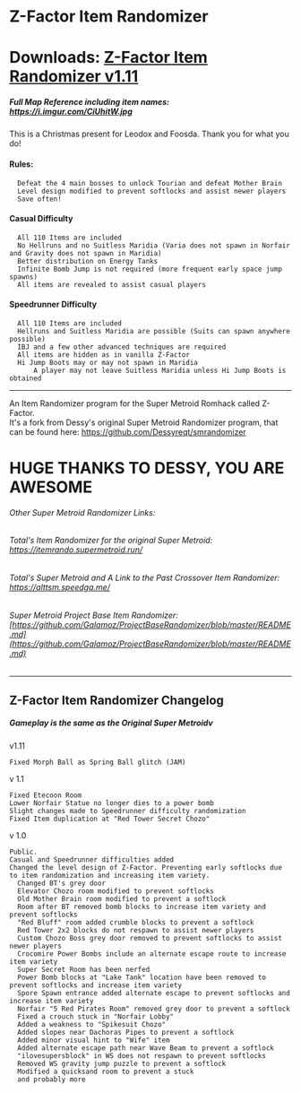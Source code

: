 # Z-Factor Item Randomizer
# Downloads: [Z-Factor Item Randomizer v1.11](https://github.com/Galamoz/Z-Factor-ItemRandomizer/releases/download/1.11/Z-Factor.Item.Rando.v1.11.exe)
##### Full Map Reference including item names: https://i.imgur.com/CiUhitW.jpg  
This is a Christmas present for Leodox and Foosda. Thank you for what you do!    


#### Rules:

      Defeat the 4 main bosses to unlock Tourian and defeat Mother Brain
      Level design modified to prevent softlocks and assist newer players
      Save often!
     
      
#### Casual Difficulty

      All 110 Items are included
      No Hellruns and no Suitless Maridia (Varia does not spawn in Norfair and Gravity does not spawn in Maridia)
      Better distribution on Energy Tanks
      Infinite Bomb Jump is not required (more frequent early space jump spawns)
      All items are revealed to assist casual players

#### Speedrunner Difficulty

      All 110 Items are included
      Hellruns and Suitless Maridia are possible (Suits can spawn anywhere possible)
      IBJ and a few other advanced techniques are required
      All items are hidden as in vanilla Z-Factor
      Hi Jump Boots may or may not spawn in Maridia
          A player may not leave Suitless Maridia unless Hi Jump Boots is obtained
      
----------------------------------------------  

An Item Randomizer program for the Super Metroid Romhack called Z-Factor.  
It's a fork from Dessy's original Super Metroid Randomizer program, that can be found here: https://github.com/Dessyreqt/smrandomizer
# HUGE THANKS TO DESSY, YOU ARE AWESOME

###### Other Super Metroid Randomizer Links:
###### Total's Item Randomizer for the original Super Metroid: https://itemrando.supermetroid.run/
###### Total's Super Metroid and A Link to the Past Crossover Item Randomizer: https://alttsm.speedga.me/
###### Super Metroid Project Base Item Randomizer: [https://github.com/Galamoz/ProjectBaseRandomizer/blob/master/README.md](https://github.com/Galamoz/ProjectBaseRandomizer/blob/master/README.md)
----------------------------------------------


## Z-Factor Item Randomizer Changelog
##### Gameplay is the same as the Original Super Metroidv 

v1.11

    Fixed Morph Ball as Spring Ball glitch (JAM)
    
v 1.1

    Fixed Etecoon Room
    Lower Norfair Statue no longer dies to a power bomb
    Slight changes made to Speedrunner difficulty randomization
    Fixed Item duplication at "Red Tower Secret Chozo"
    
v 1.0

    Public.
    Casual and Speedrunner difficulties added
    Changed the level design of Z-Factor. Preventing early softlocks due to item randomization and increasing item variety.
      Changed BT's grey door
      Elevator Chozo room modified to prevent softlocks
      Old Mother Brain room modified to prevent a softlock
      Room after BT removed bomb blocks to increase item variety and prevent softlocks
      "Red Bluff" room added crumble blocks to prevent a softlock
      Red Tower 2x2 blocks do not respawn to assist newer players
      Custom Chozo Boss grey door removed to prevent softlocks to assist newer players
      Crocomire Power Bombs include an alternate escape route to increase item variety
      Super Secret Room has been nerfed
      Power Bomb blocks at "Lake Tank" location have been removed to prevent softlocks and increase item variety
      Spore Spawn entrance added alternate escape to prevent softlocks and increase item variety
      Norfair "5 Red Pirates Room" removed grey door to prevent a softlock
      Fixed a crouch stuck in "Norfair Lobby"
      Added a weakness to "Spikesuit Chozo"
      Added slopes near Dachoras Pipes to prevent a softlock
      Added minor visual hint to "Wife" item
      Added alternate escape path near Wave Beam to prevent a softlock
      "ilovesupersblock" in WS does not respawn to prevent softlocks
      Removed WS gravity jump puzzle to prevent a softlock
      Modified a quicksand room to prevent a stuck
      and probably more
      
    
